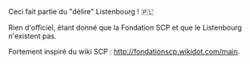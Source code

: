 Ceci fait partie du "délire" Listenbourg ! 🇵🇱

Rien d'officiel, étant donné que la Fondation SCP et que le Listenbourg n'existent pas.

Fortement inspiré du wiki SCP : http://fondationscp.wikidot.com/main.
